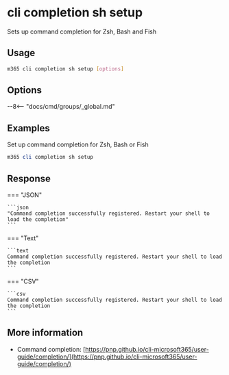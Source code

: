 # cli completion sh setup

Sets up command completion for Zsh, Bash and Fish

## Usage

```sh
m365 cli completion sh setup [options]
```

## Options

--8<-- "docs/cmd/groups/_global.md"

## Examples

Set up command completion for Zsh, Bash or Fish

```powershell
m365 cli completion sh setup
```

## Response

=== "JSON"

    ```json
    "Command completion successfully registered. Restart your shell to load the completion"
    ```

=== "Text"

    ```text
    Command completion successfully registered. Restart your shell to load the completion
    ```

=== "CSV"

    ```csv
    Command completion successfully registered. Restart your shell to load the completion
    ```

## More information

- Command completion: [https://pnp.github.io/cli-microsoft365/user-guide/completion/](https://pnp.github.io/cli-microsoft365/user-guide/completion/)
